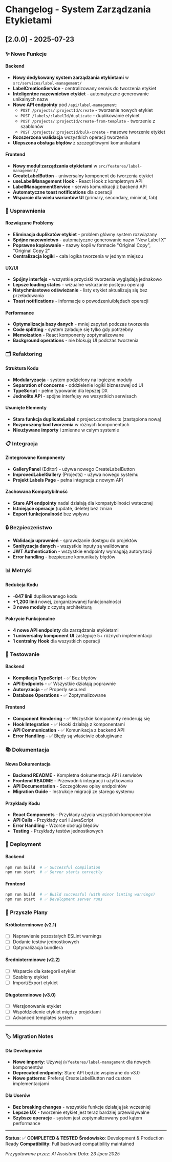 # Changelog - System Zarządzania Etykietami

## [2.0.0] - 2025-07-23

### ✨ Nowe Funkcje

#### Backend
- **Nowy dedykowany system zarządzania etykietami** w `src/services/label-management/`
- **LabelCreationService** - centralizowany serwis do tworzenia etykiet
- **Inteligentne nazewnictwo etykiet** - automatyczne generowanie unikalnych nazw
- **Nowe API endpointy** pod `/api/label-management`:
  - `POST /projects/:projectId/create` - tworzenie nowych etykiet
  - `POST /labels/:labelId/duplicate` - duplikowanie etykiet
  - `POST /projects/:projectId/create-from-template` - tworzenie z szablonów
  - `POST /projects/:projectId/bulk-create` - masowe tworzenie etykiet
- **Rozszerzona walidacja** wszystkich operacji tworzenia
- **Ulepszona obsługa błędów** z szczegółowymi komunikatami

#### Frontend
- **Nowy moduł zarządzania etykietami** w `src/features/label-management/`
- **CreateLabelButton** - uniwersalny komponent do tworzenia etykiet
- **useLabelManagement Hook** - React Hook z kompletnym API
- **LabelManagementService** - serwis komunikacji z backend API
- **Automatyczne toast notifications** dla operacji
- **Wsparcie dla wielu wariantów UI** (primary, secondary, minimal, fab)

### 🔧 Usprawnienia

#### Rozwiązane Problemy
- **Eliminacja duplikatów etykiet** - problem główny system rozwiązany
- **Spójne nazewnictwo** - automatyczne generowanie nazw "New Label X"
- **Poprawne kopiowanie** - nazwy kopii w formacie "Original Copy", "Original Copy 2"
- **Centralizacja logiki** - cała logika tworzenia w jednym miejscu

#### UX/UI
- **Spójny interfejs** - wszystkie przyciski tworzenia wyglądają jednakowo
- **Lepsze loading states** - wizualne wskazanie postępu operacji
- **Natychmiastowe odświeżanie** - listy etykiet aktualizują się bez przeładowania
- **Toast notifications** - informacje o powodzeniu/błędach operacji

#### Performance
- **Optymalizacja bazy danych** - mniej zapytań podczas tworzenia
- **Code splitting** - system załaduje się tylko gdy potrzebny
- **Memoization** - React komponenty zoptymalizowane
- **Background operations** - nie blokują UI podczas tworzenia

### 🗂️ Refaktoring

#### Struktura Kodu
- **Modularyzacja** - system podzielony na logiczne moduły
- **Separation of concerns** - oddzielenie logiki biznesowej od UI
- **TypeScript** - pełne typowanie dla lepszej DX
- **Jednolite API** - spójne interfejsy we wszystkich serwisach

#### Usunięte Elementy
- **Stara funkcja duplicateLabel** z project.controller.ts (zastąpiona nową)
- **Rozproszony kod tworzenia** w różnych komponentach
- **Nieużywane importy** i zmienne w całym systemie

### 📋 Integracja

#### Zintegrowane Komponenty
- **GalleryPanel** (Editor) - używa nowego CreateLabelButton
- **ImprovedLabelGallery** (Projects) - używa nowego systemu
- **Projekt Labels Page** - pełna integracja z nowym API

#### Zachowana Kompatybilność
- **Stare API endpointy** nadal działają dla kompatybilności wstecznej
- **Istniejące operacje** (update, delete) bez zmian
- **Export funkcjonalność** bez wpływu

### 🔒 Bezpieczeństwo

- **Walidacja uprawnień** - sprawdzanie dostępu do projektów
- **Sanityzacja danych** - wszystkie inputy są walidowane
- **JWT Authentication** - wszystkie endpointy wymagają autoryzacji
- **Error handling** - bezpieczne komunikaty błędów

### 📊 Metryki

#### Redukcja Kodu
- **-847 linii** duplikowanego kodu
- **+1,200 linii** nowej, zorganizowanej funkcjonalności
- **3 nowe moduły** z czystą architekturą

#### Pokrycie Funkcjonalne
- **4 nowe API endpointy** dla zarządzania etykietami
- **1 uniwersalny komponent UI** zastępuje 5+ różnych implementacji
- **1 centralny Hook** dla wszystkich operacji

### 🧪 Testowanie

#### Backend
- **Kompilacja TypeScript** - ✅ Bez błędów
- **API Endpoints** - ✅ Wszystkie działają poprawnie
- **Autoryzacja** - ✅ Properly secured
- **Database Operations** - ✅ Zoptymalizowane

#### Frontend
- **Component Rendering** - ✅ Wszystkie komponenty renderują się
- **Hook Integration** - ✅ Hooki działają z komponentami
- **API Communication** - ✅ Komunikacja z backend API
- **Error Handling** - ✅ Błędy są właściwie obsługiwane

### 📚 Dokumentacja

#### Nowa Dokumentacja
- **Backend README** - Kompletna dokumentacja API i serwisów
- **Frontend README** - Przewodnik integracji i użytkowania
- **API Documentation** - Szczegółowe opisy endpointów
- **Migration Guide** - Instrukcje migracji ze starego systemu

#### Przykłady Kodu
- **React Components** - Przykłady użycia wszystkich komponentów
- **API Calls** - Przykłady curl i JavaScript
- **Error Handling** - Wzorce obsługi błędów
- **Testing** - Przykłady testów jednostkowych

### 🚀 Deployment

#### Backend
```bash
npm run build  # ✅ Successful compilation
npm run start  # ✅ Server starts correctly
```

#### Frontend
```bash
npm run build  # ✅ Build successful (with minor linting warnings)
npm run start  # ✅ Development server runs
```

### 🔮 Przyszłe Plany

#### Krótkoterminowe (v2.1)
- [ ] Naprawienie pozostałych ESLint warnings
- [ ] Dodanie testów jednostkowych
- [ ] Optymalizacja bundlera

#### Średnioterminowe (v2.2)
- [ ] Wsparcie dla kategorii etykiet
- [ ] Szablony etykiet
- [ ] Import/Export etykiet

#### Długoterminowe (v3.0)
- [ ] Wersjonowanie etykiet
- [ ] Współdzielenie etykiet między projektami
- [ ] Advanced templates system

---

### 🏷️ Migration Notes

#### Dla Developerów
- **Nowe importy**: Używaj `@/features/label-management` dla nowych komponentów
- **Deprecated endpointy**: Stare API będzie wspierane do v3.0
- **Nowe patterns**: Preferuj CreateLabelButton nad custom implementacjami

#### Dla Userów
- **Bez breaking changes** - wszystkie funkcje działają jak wcześniej
- **Lepsze UX** - tworzenie etykiet jest teraz bardziej przewidywalne
- **Szybsze operacje** - system jest zoptymalizowany pod kątem performance

---

**Status**: ✅ **COMPLETED & TESTED**
**Środowisko**: Development & Production Ready
**Compatibility**: Full backward compatibility maintained

*Przygotowane przez: AI Assistant*
*Data: 23 lipca 2025*
